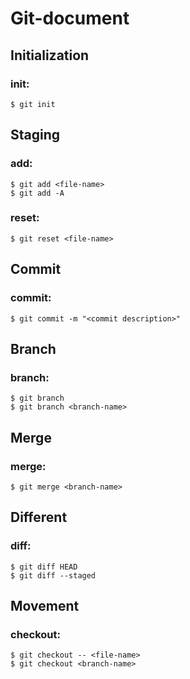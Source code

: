 # Git-document


## Initialization
### init:
```shell
$ git init
```


## Staging
### add:
```shell
$ git add <file-name>
$ git add -A
```
### reset:
```shell
$ git reset <file-name>
```

## Commit
### commit:
```shell
$ git commit -m "<commit description>"
```

## Branch
### branch:
```shell
$ git branch
$ git branch <branch-name>
```

## Merge
### merge:
```shell
$ git merge <branch-name>
```

## Different
### diff:
```shell
$ git diff HEAD
$ git diff --staged
```

## Movement
### checkout:
```shell
$ git checkout -- <file-name>
$ git checkout <branch-name>
```
